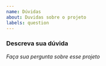 ```yaml
---
name: Dúvidas
about: Duvidas sobre o projeto
labels: question
---
```


### Descreva sua dúvida

*Faça sua pergunta sobre esse projeto*
